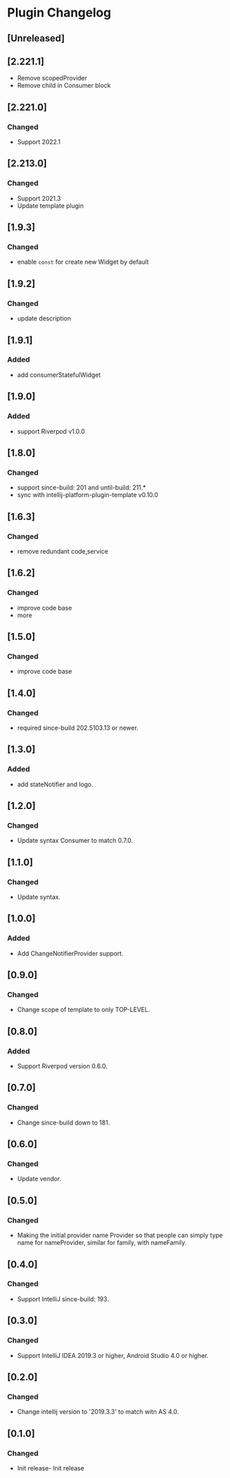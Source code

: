 <!-- Keep a Changelog guide -> https://keepachangelog.com -->

# Plugin Changelog

## [Unreleased]

## [2.221.1]
- Remove scopedProvider
- Remove child in Consumer block

## [2.221.0]
### Changed
- Support 2022.1

## [2.213.0]
### Changed
- Support 2021.3
- Update template plugin

## [1.9.3]
### Changed
- enable `const` for create new Widget by default

## [1.9.2]
### Changed
- update description

## [1.9.1]
### Added
- add consumerStatefulWidget

## [1.9.0]
### Added
- support Riverpod v1.0.0

## [1.8.0]
### Changed
- support since-build: 201 and until-build: 211.*
- sync with intellij-platform-plugin-template v0.10.0

## [1.6.3]
### Changed
- remove redundant code,service

## [1.6.2]
### Changed
- improve code base
- more

## [1.5.0]
### Changed
- improve code base

## [1.4.0]
### Changed
- required since-build 202.5103.13 or newer.

## [1.3.0]
### Added
- add stateNotifier and logo.

## [1.2.0]
### Changed
- Update syntax Consumer to match 0.7.0.

## [1.1.0]
### Changed
- Update syntax.

## [1.0.0]
### Added
- Add ChangeNotifierProvider support.

## [0.9.0]
### Changed
- Change scope of template to only TOP-LEVEL.

## [0.8.0]
### Added
- Support Riverpod version 0.6.0.

## [0.7.0]
### Changed
- Change since-build down to 181.

## [0.6.0]
### Changed
- Update vendor.

## [0.5.0]
### Changed
- Making the initial provider name Provider so that people can simply type name for nameProvider, similar for family,
  with nameFamily.

## [0.4.0]
### Changed
- Support IntelliJ since-build: 193.

## [0.3.0]
### Changed
- Support IntelliJ IDEA 2019.3 or higher, Android Studio 4.0 or higher.

## [0.2.0]
### Changed
- Change intellij version to '2019.3.3' to match witn AS 4.0.

## [0.1.0]
### Changed
- Init release- Init release